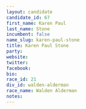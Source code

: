 ```yaml
---
layout: candidate
candidate_id: 67
first_name: Karen Paul
last_name: Stone
incumbent: false
name_slug: karen-paul-stone
title: Karen Paul Stone
party: 
website: 
twitter: 
facebook: 
bio: 
race_id: 21
div_id: walden-alderman
race_name: Walden Alderman
notes: 
---
```

